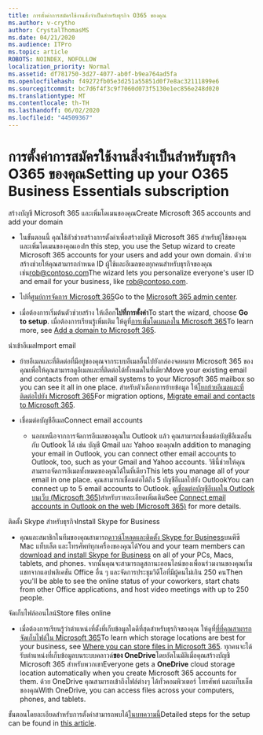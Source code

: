 ```yaml
---
title: การตั้งค่าการสมัครใช้งานสิ่งจําเป็นสําหรับธุรกิจ O365 ของคุณ
ms.author: v-crytho
author: CrystalThomasMS
ms.date: 04/21/2020
ms.audience: ITPro
ms.topic: article
ROBOTS: NOINDEX, NOFOLLOW
localization_priority: Normal
ms.assetid: df781750-3d27-4077-ab0f-b9ea764ad5fa
ms.openlocfilehash: f49272fb05e3d251a55851d0f7e8ac32111899e6
ms.sourcegitcommit: bc7d6f4f3c9f7060d073f5130e1ec856e248d020
ms.translationtype: MT
ms.contentlocale: th-TH
ms.lasthandoff: 06/02/2020
ms.locfileid: "44509367"
---
```

# <a name="setting-up-your-o365-business-essentials-subscription"></a><span data-ttu-id="74d14-102">การตั้งค่าการสมัครใช้งานสิ่งจําเป็นสําหรับธุรกิจ O365 ของคุณ</span><span class="sxs-lookup"><span data-stu-id="74d14-102">Setting up your O365 Business Essentials subscription</span></span>

<span data-ttu-id="74d14-103">สร้างบัญชี Microsoft 365 และเพิ่มโดเมนของคุณ</span><span class="sxs-lookup"><span data-stu-id="74d14-103">Create Microsoft 365 accounts and add your domain</span></span>
  
- <span data-ttu-id="74d14-104">ในขั้นตอนนี้ คุณใช้ตัวช่วยสร้างการตั้งค่าเพื่อสร้างบัญชี Microsoft 365 สําหรับผู้ใช้ของคุณ และเพิ่มโดเมนของคุณเอง</span><span class="sxs-lookup"><span data-stu-id="74d14-104">In this step, you use the Setup wizard to create Microsoft 365 accounts for your users and add your own domain.</span></span> <span data-ttu-id="74d14-105">ตัวช่วยสร้างช่วยให้คุณสามารถกําหนด ID ผู้ใช้และอีเมลของทุกคนสําหรับธุรกิจของคุณเช่น[rob@contoso.com](mailto:rob@contoso.com)</span><span class="sxs-lookup"><span data-stu-id="74d14-105">The wizard lets you personalize everyone's user ID and email for your business, like [rob@contoso.com](mailto:rob@contoso.com).</span></span>
    
- <span data-ttu-id="74d14-106">ไปที่[ศูนย์การจัดการ Microsoft 365](https://login.partner.microsoftonline.cn/)</span><span class="sxs-lookup"><span data-stu-id="74d14-106">Go to the [Microsoft 365 admin center](https://login.partner.microsoftonline.cn/).</span></span>
    
- <span data-ttu-id="74d14-107">เมื่อต้องการเริ่มต้นตัวช่วยสร้าง ให้เลือก**ไปที่การตั้งค่า**</span><span class="sxs-lookup"><span data-stu-id="74d14-107">To start the wizard, choose **Go to setup**.</span></span> <span data-ttu-id="74d14-108">เมื่อต้องการเรียนรู้เพิ่มเติม ให้ดูที่[การเพิ่มโดเมนลงใน Microsoft 365](https://docs.microsoft.com/microsoft-365/admin/setup/add-domain)</span><span class="sxs-lookup"><span data-stu-id="74d14-108">To learn more, see [Add a domain to Microsoft 365](https://docs.microsoft.com/microsoft-365/admin/setup/add-domain).</span></span>
    
<span data-ttu-id="74d14-109">นําเข้าอีเมล</span><span class="sxs-lookup"><span data-stu-id="74d14-109">Import email</span></span>
  
- <span data-ttu-id="74d14-110">ย้ายอีเมลและที่ติดต่อที่มีอยู่ของคุณจากระบบอีเมลอื่นไปยังกล่องจดหมาย Microsoft 365 ของคุณเพื่อให้คุณสามารถดูอีเมลและที่ติดต่อได้ทั้งหมดในที่เดียว</span><span class="sxs-lookup"><span data-stu-id="74d14-110">Move your existing email and contacts from other email systems to your Microsoft 365 mailbox so you can see it all in one place.</span></span> <span data-ttu-id="74d14-111">สําหรับตัวเลือกการย้ายข้อมูล ให้[โยกย้ายอีเมลและที่ติดต่อไปยัง Microsoft 365](https://docs.microsoft.com/microsoft-365/admin/setup/migrate-email-and-contacts-admin)</span><span class="sxs-lookup"><span data-stu-id="74d14-111">For migration options, [Migrate email and contacts to Microsoft 365](https://docs.microsoft.com/microsoft-365/admin/setup/migrate-email-and-contacts-admin).</span></span>
    
- <span data-ttu-id="74d14-112">เชื่อมต่อบัญชีอีเมล</span><span class="sxs-lookup"><span data-stu-id="74d14-112">Connect email accounts</span></span>
    
  - <span data-ttu-id="74d14-113">นอกเหนือจากการจัดการอีเมลของคุณใน Outlook แล้ว คุณสามารถเชื่อมต่อบัญชีอีเมลอื่นกับ Outlook ได้ เช่น บัญชี Gmail และ Yahoo ของคุณ</span><span class="sxs-lookup"><span data-stu-id="74d14-113">In addition to managing your email in Outlook, you can connect other email accounts to Outlook, too, such as your Gmail and Yahoo accounts.</span></span> <span data-ttu-id="74d14-114">วิธีนี้ช่วยให้คุณสามารถจัดการอีเมลทั้งหมดของคุณได้ในที่เดียว</span><span class="sxs-lookup"><span data-stu-id="74d14-114">This lets you manage all of your email in one place.</span></span> <span data-ttu-id="74d14-115">คุณสามารถเชื่อมต่อได้ถึง 5 บัญชีอีเมลไปยัง Outlook</span><span class="sxs-lookup"><span data-stu-id="74d14-115">You can connect up to 5 email accounts to Outlook.</span></span> <span data-ttu-id="74d14-116">ดู[เชื่อมต่อบัญชีอีเมลใน Outlook บนเว็บ (Microsoft 365)](https://support.office.com/Article/Connect-email-accounts-in-Outlook-on-the-web-Office-365-d7012ff0-924f-4f78-8aca-c3912d886c4d)สําหรับรายละเอียดเพิ่มเติม</span><span class="sxs-lookup"><span data-stu-id="74d14-116">See [Connect email accounts in Outlook on the web (Microsoft 365)](https://support.office.com/Article/Connect-email-accounts-in-Outlook-on-the-web-Office-365-d7012ff0-924f-4f78-8aca-c3912d886c4d) for more details.</span></span> 
    
<span data-ttu-id="74d14-117">ติดตั้ง Skype สําหรับธุรกิจ</span><span class="sxs-lookup"><span data-stu-id="74d14-117">Install Skype for Business</span></span>
  
- <span data-ttu-id="74d14-118">คุณและสมาชิกในทีมของคุณสามารถ[ดาวน์โหลดและติดตั้ง Skype for Business](https://support.office.com/Article/download-and-install-Skype-for-Business-8a0d4da8-9d58-44f9-9759-5c8f340cb3fb)บนพีซี Mac แท็บเล็ต และโทรศัพท์ทุกเครื่องของคุณได้</span><span class="sxs-lookup"><span data-stu-id="74d14-118">You and your team members can [download and install Skype for Business](https://support.office.com/Article/download-and-install-Skype-for-Business-8a0d4da8-9d58-44f9-9759-5c8f340cb3fb) on all of your PCs, Macs, tablets, and phones.</span></span> <span data-ttu-id="74d14-119">จากนั้นคุณจะสามารถดูสถานะออนไลน์ของเพื่อนร่วมงานของคุณเริ่มแชทจากแอปพลิเคชัน Office อื่น ๆ และจัดการประชุมวิดีโอที่มีผู้คนไม่เกิน 250 คน</span><span class="sxs-lookup"><span data-stu-id="74d14-119">Then you'll be able to see the online status of your coworkers, start chats from other Office applications, and host video meetings with up to 250 people.</span></span> 
    
<span data-ttu-id="74d14-120">จัดเก็บไฟล์ออนไลน์</span><span class="sxs-lookup"><span data-stu-id="74d14-120">Store files online</span></span>
  
- <span data-ttu-id="74d14-121">เมื่อต้องการเรียนรู้ว่าตําแหน่งที่ตั้งที่เก็บข้อมูลใดดีที่สุดสําหรับธุรกิจของคุณ ให้ดูที่[ที่ที่คุณสามารถจัดเก็บไฟล์ใน Microsoft 365](https://support.office.com/article/c7c20284-bc94-47f4-9728-d28e9daf0790.aspx)</span><span class="sxs-lookup"><span data-stu-id="74d14-121">To learn which storage locations are best for your business, see [Where you can store files in Microsoft 365](https://support.office.com/article/c7c20284-bc94-47f4-9728-d28e9daf0790.aspx).</span></span> <span data-ttu-id="74d14-122">ทุกคนจะได้รับตําแหน่งที่เก็บข้อมูลบนระบบคลาวด์**ของ OneDrive**โดยอัตโนมัติเมื่อคุณสร้างบัญชี Microsoft 365 สําหรับพวกเขา</span><span class="sxs-lookup"><span data-stu-id="74d14-122">Everyone gets a **OneDrive** cloud storage location automatically when you create Microsoft 365 accounts for them.</span></span> <span data-ttu-id="74d14-123">ด้วย OneDrive คุณสามารถเข้าถึงไฟล์ต่างๆ ได้ทั่วคอมพิวเตอร์ โทรศัพท์ และแท็บเล็ตของคุณ</span><span class="sxs-lookup"><span data-stu-id="74d14-123">With OneDrive, you can access files across your computers, phones, and tablets.</span></span> 
    
<span data-ttu-id="74d14-124">ขั้นตอนโดยละเอียดสําหรับการตั้งค่าสามารถพบได้[ในบทความนี้](https://docs.microsoft.com/microsoft-365/admin/setup/setup)</span><span class="sxs-lookup"><span data-stu-id="74d14-124">Detailed steps for the setup can be found in [this article](https://docs.microsoft.com/microsoft-365/admin/setup/setup).</span></span>
  

